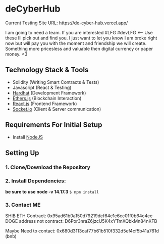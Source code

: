 # deCyberHub

Current Testing Site URL: https://de-cyber-hub.vercel.app/

I am going to need a team. If you are interested #LFG #devLFG <-- Use these Ill pick out and find you. I just want to let you know I am broke right now but will pay you with the moment and friendship we will create. Something more pricesless and valuable then digital currency or paper money. <3

## Technology Stack & Tools

- Solidity (Writing Smart Contracts & Tests)
- Javascript (React & Testing)
- [Hardhat](https://hardhat.org/) (Development Framework)
- [Ethers.js](https://docs.ethers.io/v5/) (Blockchain Interaction)
- [React.js](https://reactjs.org/) (Frontend Framework)
- [Socket.io](https://socket.io/) (Client & Server communication)

## Requirements For Initial Setup
- Install [NodeJS](https://nodejs.org/en/)

## Setting Up
### 1. Clone/Download the Repository

### 2. Install Dependencies:
**be sure to use node -v 14.17.3**
`$ npm install`

### 3. Contact ME

SHIB ETH Contract: 0x95ad61b0a150d79219dcf64e1e6cc01f0b64c4ce
DOGE address not contract: D6Por3nraZ6jzcU5K4xYTmXQbkMn84nKFB

Maybe Need to contact:
0x680d3113caf77b61b510f332d5ef4cf5b41a761d (bnb)

